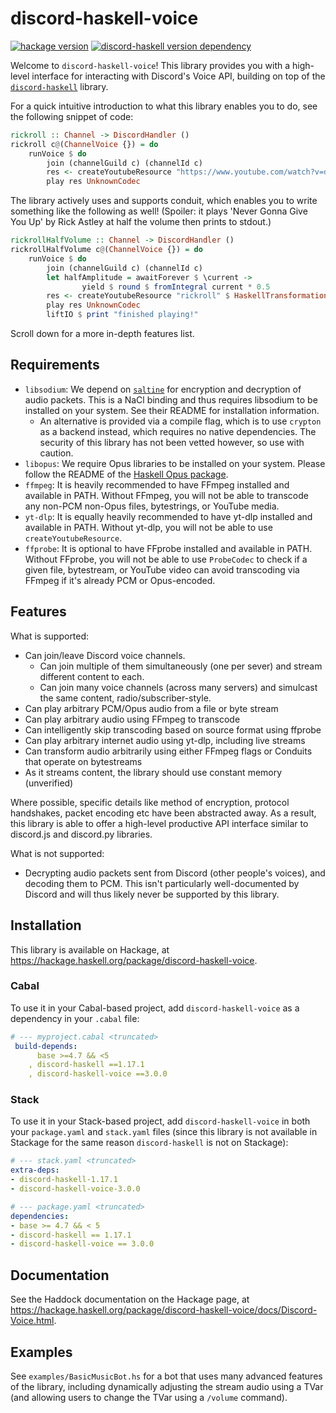 # discord-haskell-voice

[![hackage version](https://img.shields.io/hackage/v/discord-haskell-voice?color=%235e5184)](https://hackage.haskell.org/package/discord-haskell-voice)
[![discord-haskell version dependency](https://img.shields.io/badge/discord--haskell-%3E=1.12.0%20%26%26%20%3C=1.17.1-lightblue)](https://hackage.haskell.org/package/discord-haskell)

Welcome to `discord-haskell-voice`! This library provides you with a high-level
interface for interacting with Discord's Voice API, building on top of the
[`discord-haskell`](https://hackage.haskell.org/package/discord-haskell) library.

For a quick intuitive introduction to what this library enables you to do, see
the following snippet of code:

```hs
rickroll :: Channel -> DiscordHandler ()
rickroll c@(ChannelVoice {}) = do
    runVoice $ do
        join (channelGuild c) (channelId c)
        res <- createYoutubeResource "https://www.youtube.com/watch?v=dQw4w9WgXcQ" Nothing
        play res UnknownCodec
```

The library actively uses and supports conduit, which enables you to write
something like the following as well! (Spoiler: it plays 'Never Gonna Give You
Up' by Rick Astley at half the volume then prints to stdout.)

```hs
rickrollHalfVolume :: Channel -> DiscordHandler ()
rickrollHalfVolume c@(ChannelVoice {}) = do
    runVoice $ do
        join (channelGuild c) (channelId c)
        let halfAmplitude = awaitForever $ \current ->
                yield $ round $ fromIntegral current * 0.5
        res <- createYoutubeResource "rickroll" $ HaskellTransformation $ packInt16C .| halfAmplitude .| unpackInt16C
        play res UnknownCodec
        liftIO $ print "finished playing!"
```

Scroll down for a more in-depth features list.

## Requirements

- `libsodium`: We depend on [`saltine`](https://github.com/tel/saltine) for
  encryption and decryption of audio packets. This is a NaCl binding and thus
  requires libsodium to be installed on your system. See their README for
  installation information.
  - An alternative is provided via a compile flag, which is to use `crypton` as
    a backend instead, which requires no native dependencies. The security of
    this library has not been vetted however, so use with caution.
- `libopus`: We require Opus libraries to be installed on your system. Please
  follow the README of the [Haskell Opus package](https://github.com/yutotakano/opus).
- `ffmpeg`: It is heavily recommended to have FFmpeg installed and available in
  PATH. Without FFmpeg, you will not be able to transcode any non-PCM non-Opus
  files, bytestrings, or YouTube media.
- `yt-dlp`: It is equally heavily recommended to have yt-dlp installed and
  available in PATH. Without yt-dlp, you will not be able to use
  `createYoutubeResource`.
- `ffprobe`: It is optional to have FFprobe installed and available in PATH.
  Without FFprobe, you will not be able to use `ProbeCodec` to check if a given
  file, bytestream, or YouTube video can avoid transcoding via FFmpeg if it's
  already PCM or Opus-encoded.

## Features

What is supported:

- Can join/leave Discord voice channels.
  - Can join multiple of them simultaneously (one per sever) and stream
    different content to each.
  - Can join many voice channels (across many servers) and simulcast the same
    content, radio/subscriber-style.
- Can play arbitrary PCM/Opus audio from a file or byte stream
- Can play arbitrary audio using FFmpeg to transcode
- Can intelligently skip transcoding based on source format using ffprobe
- Can play arbitrary internet audio using yt-dlp, including live streams
- Can transform audio arbitrarily using either FFmpeg flags or Conduits that
  operate on bytestreams
- As it streams content, the library should use constant memory (unverified)

Where possible, specific details like method of encryption, protocol handshakes,
packet encoding etc have been abstracted away. As a result, this library is able
to offer a high-level productive API interface similar to discord.js and
discord.py libraries.

What is not supported:

- Decrypting audio packets sent from Discord (other people's voices), and
  decoding them to PCM. This isn't particularly well-documented by Discord and
  will thus likely never be supported by this library.

## Installation

This library is available on Hackage, at https://hackage.haskell.org/package/discord-haskell-voice.

### Cabal

To use it in your Cabal-based project, add `discord-haskell-voice` as a
dependency in your `.cabal` file:

```yaml
# --- myproject.cabal <truncated>
 build-depends:
      base >=4.7 && <5
    , discord-haskell ==1.17.1
    , discord-haskell-voice ==3.0.0
```

### Stack

To use it in your Stack-based project, add `discord-haskell-voice` in both your
`package.yaml` and `stack.yaml` files (since this library is not available in
Stackage for the same reason `discord-haskell` is not on Stackage):

```yaml
# --- stack.yaml <truncated>
extra-deps:
- discord-haskell-1.17.1
- discord-haskell-voice-3.0.0
```

```yaml
# --- package.yaml <truncated>
dependencies:
- base >= 4.7 && < 5
- discord-haskell == 1.17.1
- discord-haskell-voice == 3.0.0
```

## Documentation

See the Haddock documentation on the Hackage page, at
https://hackage.haskell.org/package/discord-haskell-voice/docs/Discord-Voice.html.

## Examples

See `examples/BasicMusicBot.hs` for a bot that uses many advanced features of
the library, including dynamically adjusting the stream audio using a TVar
(and allowing users to change the TVar using a `/volume` command).
